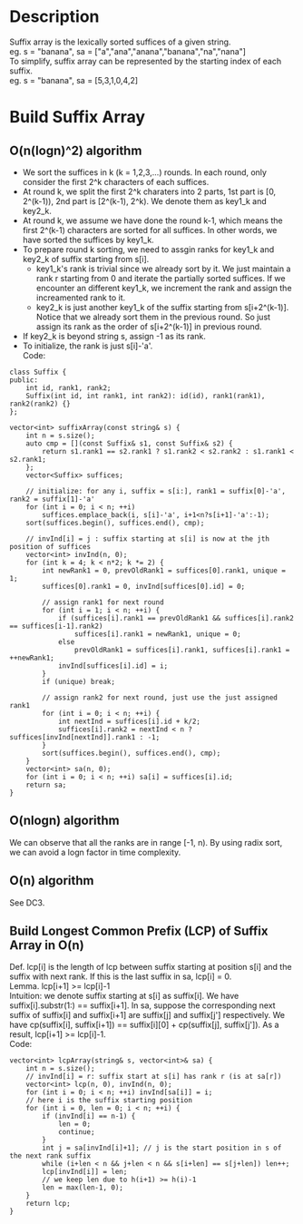 # Description
Suffix array is the lexically sorted suffices of a given string.   
eg. s = "banana", sa = ["a","ana","anana","banana","na","nana"]   
To simplify, suffix array can be represented by the starting index of each suffix.    
eg. s = "banana", sa = [5,3,1,0,4,2]   

# Build Suffix Array
## O(n(logn)^2) algorithm
- We sort the suffices in k (k = 1,2,3,...) rounds. In each round, only consider the first 2^k characters of each suffices.  
- At round k, we split the first 2^k charaters into 2 parts, 1st part is [0, 2^(k-1)), 2nd part is [2^(k-1), 2^k). We denote them as key1_k and key2_k.  
- At round k, we assume we have done the round k-1, which means the first 2^(k-1) characters are sorted for all suffices. In other words, we have sorted the suffices by key1_k.
- To prepare round k sorting, we need to assgin ranks for key1_k and key2_k of suffix starting from s[i]. 
  - key1_k's rank is trivial since we already sort by it. We just maintain a rank r starting from 0 and iterate the partially sorted suffices. If we encounter an different key1_k, we increment the rank and assign the increamented rank to it.
  - key2_k is just another key1_k of the suffix starting from s[i+2^(k-1)]. Notice that we already sort them in the previous round. So just assign its rank as the order of s[i+2^(k-1)] in previous round.
- If key2_k is beyond string s, assign -1 as its rank.
- To initialize, the rank is just s[i]-'a'.     
Code:
~~~
class Suffix {
public:
    int id, rank1, rank2;
    Suffix(int id, int rank1, int rank2): id(id), rank1(rank1), rank2(rank2) {}
};

vector<int> suffixArray(const string& s) {
    int n = s.size();
    auto cmp = [](const Suffix& s1, const Suffix& s2) {
        return s1.rank1 == s2.rank1 ? s1.rank2 < s2.rank2 : s1.rank1 < s2.rank1;
    };
    vector<Suffix> suffices;
    
    // initialize: for any i, suffix = s[i:], rank1 = suffix[0]-'a', rank2 = suffix[1]-'a'
    for (int i = 0; i < n; ++i) 
        suffices.emplace_back(i, s[i]-'a', i+1<n?s[i+1]-'a':-1);
    sort(suffices.begin(), suffices.end(), cmp);
    
    // invInd[i] = j : suffix starting at s[i] is now at the jth position of suffices
    vector<int> invInd(n, 0); 
    for (int k = 4; k < n*2; k *= 2) {
        int newRank1 = 0, prevOldRank1 = suffices[0].rank1, unique = 1;
        suffices[0].rank1 = 0, invInd[suffices[0].id] = 0;
        
        // assign rank1 for next round
        for (int i = 1; i < n; ++i) {
            if (suffices[i].rank1 == prevOldRank1 && suffices[i].rank2 == suffices[i-1].rank2) 
                suffices[i].rank1 = newRank1, unique = 0;
            else 
                prevOldRank1 = suffices[i].rank1, suffices[i].rank1 = ++newRank1;
            invInd[suffices[i].id] = i;
        }
        if (unique) break;
        
        // assign rank2 for next round, just use the just assigned rank1
        for (int i = 0; i < n; ++i) {
            int nextInd = suffices[i].id + k/2;
            suffices[i].rank2 = nextInd < n ? suffices[invInd[nextInd]].rank1 : -1;
        }
        sort(suffices.begin(), suffices.end(), cmp);
    }
    vector<int> sa(n, 0);
    for (int i = 0; i < n; ++i) sa[i] = suffices[i].id;
    return sa;
}
~~~

## O(nlogn) algorithm
We can observe that all the ranks are in range [-1, n). By using radix sort, we can avoid a logn factor in time complexity.

## O(n) algorithm
See DC3.

## Build Longest Common Prefix (LCP) of Suffix Array in O(n)
Def. lcp[i] is the length of lcp between suffix starting at position s[i] and the suffix with next rank. If this is the last suffix in sa, lcp[i] = 0.    
Lemma. lcp[i+1] >= lcp[i]-1   
Intuition: we denote suffix starting at s[i] as suffix[i]. We have suffix[i].substr(1:) == suffix[i+1]. In sa, suppose the corresponding next suffix of suffix[i] and suffix[i+1] are suffix[j] and suffix[j'] respectively. We have cp(suffix[i], suffix[i+1]) == suffix[i][0] + cp(suffix[j], suffix[j']). As a result, lcp[i+1] >= lcp[i]-1.     
Code:
~~~
vector<int> lcpArray(string& s, vector<int>& sa) {
    int n = s.size();
    // invInd[i] = r: suffix start at s[i] has rank r (is at sa[r])
    vector<int> lcp(n, 0), invInd(n, 0);
    for (int i = 0; i < n; ++i) invInd[sa[i]] = i;
    // here i is the suffix starting position
    for (int i = 0, len = 0; i < n; ++i) {
        if (invInd[i] == n-1) {
            len = 0;
            continue;
        }
        int j = sa[invInd[i]+1]; // j is the start position in s of the next rank suffix
        while (i+len < n && j+len < n && s[i+len] == s[j+len]) len++;
        lcp[invInd[i]] = len;
        // we keep len due to h(i+1) >= h(i)-1
        len = max(len-1, 0);
    }
    return lcp;
}
~~~
